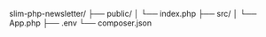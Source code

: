 slim-php-newsletter/
├── public/
│   └── index.php
├── src/
│   └── App.php
├── .env
└── composer.json
